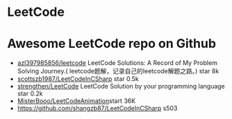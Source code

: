 # LeetCode
# Awesome LeetCode repo on Github
- [azl397985856/leetcode](https://github.com/azl397985856/leetcode) LeetCode Solutions: A Record of My Problem Solving Journey.( leetcode题解，记录自己的leetcode解题之路。) star 8k
- [scottszb1987/LeetCodeInCSharp](https://github.com/scottszb1987/LeetCodeInCSharp) star 0.5k
- [strengthen/LeetCode](https://github.com/strengthen/LeetCode) LeetCode Solution by your programming language star 0.2k
- [MisterBooo/LeetCodeAnimation](https://github.com/MisterBooo/LeetCodeAnimation)start 36K
- https://github.com/shangzb87/LeetCodeInCSharp s503